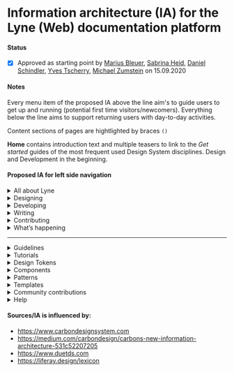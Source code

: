 # Information architecture (IA) for the Lyne (Web) documentation platform

#### Status 
- [x] Approved as starting point by [Marius Bleuer](https://github.com/mbleuer), [Sabrina Heid](https://github.com/sabrinaheid), [Daniel Schindler](https://github.com/DanTheMen), [Yves Tscherry](https://github.com/feerglas), [Michael Zumstein](https://github.com/4aficiona2) on 15.09.2020

#### Notes
Every menu item of the proposed IA above the line aim's to guide users to get up and running (potential first time visitors/newcomers). Everything below the line aims to support returning users with day-to-day activities.

Content sections of pages are hightlighted by braces `()`

**Home** contains introduction text and multiple teasers to link to the *Get started* guides of the most frequent used Design System disciplines. Design and Development in the beginning.

#### Proposed IA for left side navigation

<details>
  <summary>All about Lyne</summary>
  
  * What is Lyne?
  * Why Lyne?
    * (What it solves, What I gain from it, Management summary)
  * How we work
  * Principles
  * Common language/vocabulary/dictionary
  * Gallery / Implementations/Examples based on Lyne
</details>
<details>
  <summary>Designing</summary>
  
  * Design kits
</details>
<details>
  <summary>Developing</summary>
  
  * Resources
</details>
<details>
  <summary>Writing</summary>
  
</details>
<details>
  <summary>Contributing</summary>
  
  * Overview
  * Bugs and requests
  * Documentation
  * Components
  * Icons
  * Pictograms
  * Design Tokens
  * Patterns
  * Other contributions
</details>
<details>
  <summary>What’s happening</summary>
  
  * Changelog
  * Status
    * (show progress, states: done, in progress, pending)
  * News & articles
  * Meetups
  * Roadmap
</details>

---

<details>
  <summary>Guidelines</summary>
  
  * Accessibility
  * Spacing
  * Typography
  * Motion
  * Illustration
  * Icon
  * Data visualization
  * Writing
  * Naming
  * Dev standards
  * ...
</details>
<details>
  <summary>Tutorials</summary>
  
  * Figma tutorial
  * Angular tutorial
  * Backend integration tutorial (AEM, Drupal)
  * ...
</details>
<details>
  <summary>Design Tokens</summary>
  
  * Color
  * Font
  * Font size
  * Space
  * Border radius
  * Box shadow
  * ...
</details>
<details>
  <summary>Components</summary>
  
  * ... list of all components
</details>
<details>
  <summary>Patterns</summary>
  
  * ... list of all patterns
</details>
<details>
  <summary>Templates</summary>
  
  * ... list of all templates
</details>
<details>
  <summary>Community contributions</summary>
  Other possible menu item names: System/Domain contributions/extensions, Satellites
  
  * Overview
  * Components
  * Patterns
</details>
<details>
  <summary>Help</summary>
  
  * Status page
  * FAQs
  * Migration guide
  * Support
</details>

#### Sources/IA is influenced by:
* https://www.carbondesignsystem.com
* https://medium.com/carbondesign/carbons-new-information-architecture-531c52207205
* https://www.duetds.com
* https://liferay.design/lexicon

